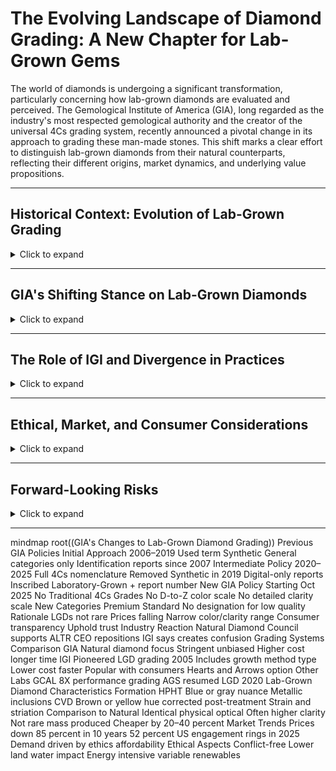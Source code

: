 # The Evolving Landscape of Diamond Grading: A New Chapter for Lab-Grown Gems

The world of diamonds is undergoing a significant transformation, particularly concerning how lab-grown diamonds are evaluated and perceived. The Gemological Institute of America (GIA), long regarded as the industry's most respected gemological authority and the creator of the universal 4Cs grading system, recently announced a pivotal change in its approach to grading these man-made stones. This shift marks a clear effort to distinguish lab-grown diamonds from their natural counterparts, reflecting their different origins, market dynamics, and underlying value propositions.

---

## Historical Context: Evolution of Lab-Grown Grading
<details>
<summary>Click to expand</summary>

- **2005 – IGI pioneers** full 4Cs grading for lab-grown diamonds.  
- **2007 – GIA begins** issuing reports, but only broad ranges for color/clarity.  
- **2019 – GIA removes “synthetic”** from its terminology.  
- **2020 – GIA launches full online-only 4Cs grading** for LGDs.  
- **2022 – AGS resumes LGD grading; GCAL introduces 8X light performance reports.**  
- **2025 – GIA shifts away from 4Cs for LGDs**, moving to Premium/Standard categories.  

This trajectory reflects growing consumer demand, market penetration of LGDs, and the industry’s struggle to balance consistency, transparency, and differentiation.
</details>

---

## GIA's Shifting Stance on Lab-Grown Diamonds
<details>
<summary>Click to expand</summary>

- The **4Cs system** (color, clarity, cut, carat) was designed for natural rarity.  
- Early GIA reports (2007–2019): limited info, hesitant endorsement.  
- **2019**: “Synthetic” dropped.  
- **2020**: Full 4Cs grading available online.  
- **2025 Change**: GIA will stop using 4Cs for lab-grown.  
  - New categories: **Premium** and **Standard**.  
  - Stones below threshold → no designation.  
- Rationale:  
  - 95% of LGDs fall into narrow color/clarity ranges.  
  - Mass-produced → 4Cs not relevant.  
  - Aim: **consumer clarity and transparency**.  
</details>

---

## The Role of IGI and Divergence in Practices
<details>
<summary>Click to expand</summary>

- **IGI graded LGDs before anyone (2005)**.  
- Still uses full **4Cs terminology**, arguing consistency avoids confusion.  
- Reports include **growth method (HPHT/CVD)** and **diamond type**.  
- Perceived as **more lenient** than GIA → one grade higher sometimes.  
- Lower cost, faster turnaround → widely adopted by retailers.  
- Divergence today:  
  - **IGI = mass-market leader for LGDs**.  
  - **GIA = prestige standard, stricter**.  
- Alternatives emerging: in-factory grading, batch verification, retailer quality control.  
- Critics warn: **risk of lab shopping and consumer confusion**.  
</details>

---

## Ethical, Market, and Consumer Considerations
<details>
<summary>Click to expand</summary>

- **Ethics & Sustainability**  
  - LGDs promoted as *conflict-free*.  
  - Lower land & water use vs mining.  
  - But: energy-intensive, often coal-powered in China/India.  
  - Renewables adoption growing, but inconsistent.  

- **Market Impact**  
  - Prices dropped **85% in 10 years**.  
  - 2025: **52% of U.S. engagement rings are lab-grown** (surpassed naturals).  
  - LGDs 20–40% cheaper than mined equivalents.  

- **Consumer Perceptions**  
  - Naturals = heirlooms, investment, rarity.  
  - LGDs = affordable, ethical, fashion-forward.  
  - GIA’s Premium/Standard system signals **LGDs are not rarity-based products**.  
</details>

---

## Forward-Looking Risks
<details>
<summary>Click to expand</summary>

- **Commoditization** – LGDs risk becoming fashion items with little long-term cachet.  
- **Detection Challenges** – fear of undisclosed mixing with naturals.  
- **Regulatory Backlash** – possible resale disclaimers mandated for LGDs.  
- **Market Bifurcation** – naturals confined to ultra-luxury, LGDs dominate mid-market.  
- **Consumer Trust** – grading divergence could weaken overall confidence in diamonds.  
</details>

---
mindmap
  root((GIA's Changes to Lab-Grown Diamond Grading))
    Previous GIA Policies
      Initial Approach 2006–2019
        Used term Synthetic
        General categories only
        Identification reports since 2007
      Intermediate Policy 2020–2025
        Full 4Cs nomenclature
        Removed Synthetic in 2019
        Digital-only reports
        Inscribed Laboratory-Grown + report number
    New GIA Policy Starting Oct 2025
      No Traditional 4Cs Grades
        No D-to-Z color scale
        No detailed clarity scale
      New Categories
        Premium
        Standard
        No designation for low quality
      Rationale
        LGDs not rare
        Prices falling
        Narrow color/clarity range
        Consumer transparency
        Uphold trust
      Industry Reaction
        Natural Diamond Council supports
        ALTR CEO repositions
        IGI says creates confusion
    Grading Systems Comparison
      GIA
        Natural diamond focus
        Stringent unbiased
        Higher cost longer time
      IGI
        Pioneered LGD grading 2005
        Includes growth method type
        Lower cost faster
        Popular with consumers
        Hearts and Arrows option
      Other Labs
        GCAL 8X performance grading
        AGS resumed LGD 2020
    Lab-Grown Diamond Characteristics
      Formation
        HPHT
          Blue or gray nuance
          Metallic inclusions
        CVD
          Brown or yellow hue corrected post-treatment
          Strain and striation
      Comparison to Natural
        Identical physical optical
        Often higher clarity
        Not rare mass produced
        Cheaper by 20–40 percent
      Market Trends
        Prices down 85 percent in 10 years
        52 percent US engagement rings in 2025
        Demand driven by ethics affordability
      Ethical Aspects
        Conflict-free
        Lower land water impact
        Energy intensive variable renewables
